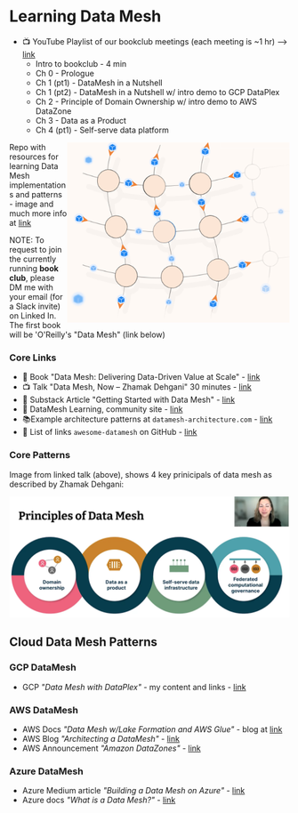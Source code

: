 # Learning Data Mesh

- :tv: YouTube Playlist of our bookclub meetings (each meeting is ~1 hr) --> [link](https://www.youtube.com/playlist?list=PL4Q4HssKcxYunGOPCphuUmilOhIrN-JUq)
    - Intro to bookclub - 4 min
    - Ch 0 - Prologue
    - Ch 1 (pt1) - DataMesh in a Nutshell
    - Ch 1 (pt2) - DataMesh in a Nutshell w/ intro demo to GCP DataPlex
    - Ch 2 - Principle of Domain Ownership w/ intro demo to AWS DataZone
    - Ch 3 - Data as a Product
    - Ch 4 (pt1) - Self-serve data platform

<img src="https://github.com/lynnlangit/learning-data-mesh/blob/main/images/mesh.png" width=400 align=right>

Repo with resources for learning Data Mesh implementations and patterns - image and much more info at [link](https://www.k2view.com/platform/data-mesh-architecture/)

NOTE: To request to join the currently running **book club**, please DM me with your email (for a Slack invite) on Linked In.  The first book will be 'O'Reilly's "Data Mesh" (link below)

### Core Links
- 📘 Book "Data Mesh: Delivering Data-Driven Value at Scale" - [link](https://www.amazon.com/Data-Mesh-Delivering-Data-Driven-Value/dp/1492092398)
- :tv: Talk "Data Mesh, Now – Zhamak Dehgani" 30 minutes - [link](https://www.youtube.com/watch?v=VKDMz8op3VM)
- 🔖 Substack Article "Getting Started with Data Mesh" - [link](https://datameshlearning.substack.com/p/get-started-with-data-mesh)
- 🔖 DataMesh Learning, community site - [link](https://datameshlearning.com/)
- 📚Example architecture patterns at `datamesh-architecture.com` - [link](https://github.com/datamesh-architecture/datamesh-architecture.com)
- 🔖 List of links `awesome-datamesh` on GitHub - [link](https://github.com/JacekMajchrzak/awesome-datamesh)

### Core Patterns
Image from linked talk (above), shows 4 key prinicipals of data mesh as described by Zhamak Dehgani:  

<img src="https://github.com/lynnlangit/learning-data-mesh/blob/main/images/data-mesh-4.png" width=800>

## Cloud Data Mesh Patterns

### GCP DataMesh

- GCP *"Data Mesh with DataPlex"* - my content and links - [link](https://github.com/lynnlangit/gcp-essentials/tree/master/4_big%20data_and_genomics/4k_BigLake_%26_Dataplex)

### AWS DataMesh
- AWS Docs *"Data Mesh w/Lake Formation and AWS Glue"* - blog at [link](https://aws.amazon.com/blogs/big-data/design-a-data-mesh-architecture-using-aws-lake-formation-and-aws-glue/)
- AWS Blog *"Architecting a DataMesh"* - [link](https://aws.amazon.com/blogs/architecture/lets-architect-architecting-a-data-mesh/)
- AWS Announcement *"Amazon DataZones"* - [link](https://aws.amazon.com/about-aws/whats-new/2023/03/aws-amazon-datazone-preview/)

### Azure DataMesh
- Azure Medium article *"Building a Data Mesh on Azure"* - [link](https://medium.com/codex/building-a-data-mesh-on-microsoft-azure-2eb533b5b834)
- Azure docs *"What is a Data Mesh?"* - [link](https://learn.microsoft.com/en-us/azure/cloud-adoption-framework/scenarios/cloud-scale-analytics/architectures/what-is-data-mesh)
